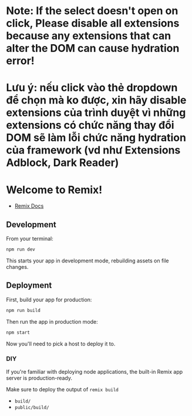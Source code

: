 # Note: If the select doesn't open on click, Please disable all extensions because any extensions that can alter the DOM can cause hydration error!

# Lưu ý: nếu click vào thẻ dropdown để chọn mà ko được, xin hãy disable extensions của trình duyệt vì những extensions có chức năng thay đổi DOM sẽ làm lỗi chức năng hydration của framework (vd như Extensions Adblock, Dark Reader)

# Welcome to Remix!

- [Remix Docs](https://remix.run/docs)

## Development

From your terminal:

```sh
npm run dev
```

This starts your app in development mode, rebuilding assets on file changes.

## Deployment

First, build your app for production:

```sh
npm run build
```

Then run the app in production mode:

```sh
npm start
```

Now you'll need to pick a host to deploy it to.

### DIY

If you're familiar with deploying node applications, the built-in Remix app server is production-ready.

Make sure to deploy the output of `remix build`

- `build/`
- `public/build/`
